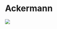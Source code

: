 # Ackermann
 
![](https://github.com/lzcapp/Ackermann-Test/assets/12462465/f07c366c-2c6f-4ced-bb23-0949b53a1e07)
